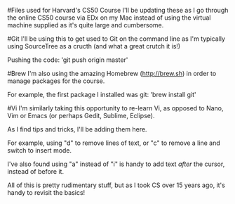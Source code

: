 #Files used for Harvard's CS50 Course
I'll be updating these as I go through the online CS50 course via EDx
on my Mac instead of using the virtual machine supplied as it's quite 
large and cumbersome.

#Git 
I'll be using this to get used to Git on the command line as I'm 
typically using SourceTree as a cructh (and what a great crutch it is!)

Pushing the code:
'git push origin master'

#Brew
I'm also using the amazing Homebrew (http://brew.sh) in order to 
manage packages for the course. 

For example, the first package I installed was git:
'brew install git'

#Vi
I'm similarly taking this opportunity to re-learn Vi, as opposed to
Nano, Vim or Emacs (or perhaps Gedit, Sublime, Eclipse).

As I find tips and tricks, I'll be adding them here. 

For example, using "d" to remove lines of text, or "c" to remove a line
and switch to insert mode. 

I've also found using "a" instead of "i" is handy to add text *after* the 
cursor, instead of before it. 

All of this is pretty rudimentary stuff, but as I took CS over 15 years 
ago, it's handy to revisit the basics!
